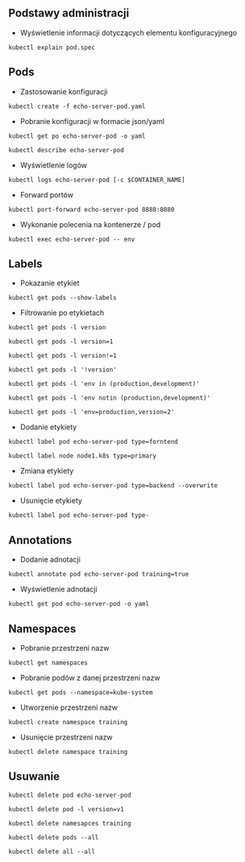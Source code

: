 ## Podstawy administracji
- Wyświetlenie informacji dotyczących elementu konfiguracyjnego
```
kubectl explain pod.spec
```
## Pods
- Zastosowanie konfiguracji
```
kubectl create -f echo-server-pod.yaml
```
- Pobranie konfiguracji w formacie json/yaml
```
kubectl get po echo-server-pod -o yaml
```
```
kubectl describe echo-server-pod
```
- Wyświetlenie logów
```
kubectl logs echo-server-pod [-c $CONTAINER_NAME]
```
- Forward portów
```
kubectl port-forward echo-server-pod 8888:8080
```
- Wykonanie polecenia na kontenerze / pod
```
kubectl exec echo-server-pod -- env
```
## Labels
- Pokazanie etykiet
```
kubectl get pods --show-labels
```
- Filtrowanie po etykietach
```
kubectl get pods -l version
```
```
kubectl get pods -l version=1
```
```
kubectl get pods -l version!=1
```
```
kubectl get pods -l '!version'
```
```
kubectl get pods -l 'env in (production,development)'
```
```
kubectl get pods -l 'env notin (production,development)'
```
```
kubectl get pods -l 'env=production,version=2'
```
- Dodanie etykiety
```
kubectl label pod echo-server-pod type=forntend
```
```
kubectl label node node1.k8s type=primary
```
- Zmiana etykiety
```
kubectl label pod echo-server-pod type=backend --overwrite
```
- Usunięcie etykiety
```
kubectl label pod echo-server-pod type-
```
## Annotations
- Dodanie adnotacji
```
kubectl annotate pod echo-server-pod training=true
```
- Wyświetlenie adnotacji
```
kubectl get pod echo-server-pod -o yaml
```
## Namespaces
- Pobranie przestrzeni nazw
```
kubectl get namespaces
```
- Pobranie podów z danej przestrzeni nazw
```
kubectl get pods --namespace=kube-system
```
- Utworzenie przestrzeni nazw
```
kubectl create namespace training
```
- Usunięcie przestrzeni nazw
```
kubectl delete namespace training
```
## Usuwanie 
```
kubectl delete pod echo-server-pod
```
```
kubectl delete pod -l version=v1
```
```
kubectl delete namesapces training
```
```
kubectl delete pods --all
```
```
kubectl delete all --all
```